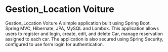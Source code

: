 # Gestion_Location Voiture
Gestion_Location Voiture A simple application built using Spring Boot, Spring MVC, Hibernate, JPA, MySQL and Lombok. This application allows users to register and login, create, edit, and delete Car, manage reservation assigned to each car. The application is also secured using Spring Security, configured to use form login for authentication.
 
